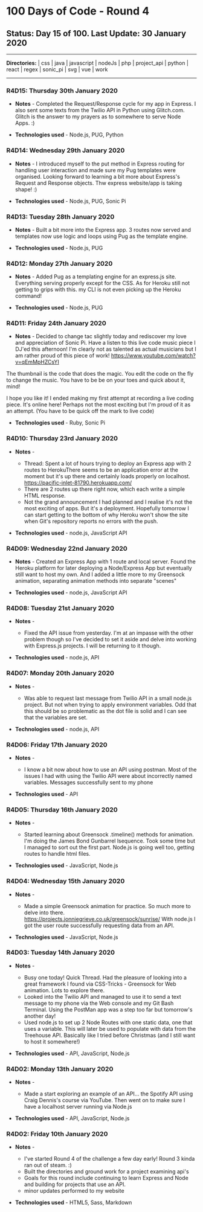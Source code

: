 # 100 Days of Code - Round 4

## **Status:** Day 15 of 100. **Last Update:** 30 January 2020
___
**Directories:** | css | java | javascript | nodeJs | php | project_api | python | react | regex | sonic_pi | svg | vue | work
___


### R4D15:  Thursday 30th January 2020
+ **Notes** -  Completed the Request/Response cycle for my app in Express.  I also sent some texts from the Twilio API in Python using Glitch.com. Glitch is the answer to my prayers as to somewhere to serve Node Apps.  :)


+ **Technologies used** - Node.js, PUG, Python
### R4D14:  Wednesday 29th January 2020
+ **Notes** -  I introduced myself to the put method in Express routing for handling user interaction and made sure my Pug templates were organised. Looking forward to learning a bit more about Express's Request and Response objects. Thw express website/app is taking shape!  :)


+ **Technologies used** - Node.js, PUG, Sonic Pi

### R4D13:  Tuesday 28th January 2020
+ **Notes** - Built a bit more into the Express app. 3 routes now served and templates now use logic and loops using Pug as the template engine. 

+ **Technologies used** - Node.js, PUG

### R4D12:  Monday 27th January 2020
+ **Notes** - Added Pug as a templating engine for an express.js site.  Everything serving properly except for the CSS.  As for Heroku still not getting to grips with this. my CLI is not even picking up the Heroku command! 

+ **Technologies used** - Node.js, PUG

### R4D11:  Friday 24th January 2020
+ **Notes** - Decided to change tac slightly today and rediscover my love and appreciation of Sonic Pi. Have a listen to this live code music piece I DJ'ed this afternoon! I'm clearly not as talented as actual musicians but I am rather proud of this piece of work! https://www.youtube.com/watch?v=qEmMpHZCsYI

The thumbnail is the code that does the magic. You edit the code on the fly to change the music. You have to be be on your toes and quick about it, mind!

I hope you like it! I ended making my first attempt at recording a live coding piece.  It's online here!   Perhaps not the most exciting but I'm proud of it as an attempt. (You have to be quick off the mark to live code)

+ **Technologies used** - Ruby, Sonic Pi


### R4D10:  Thursday 23rd January 2020
+ **Notes** - 
  + Thread:  Spent a lot of hours trying to deploy an Express app with 2 routes to HerokuThere seems to be an application error at the moment but it's up there and certainly loads properly on localhost. https://pacific-inlet-81790.herokuapp.com/
  + There are 2 routes up there right now, which each write a simple HTML response. 
  + Not the grand announcement I had planned and I realise it's not the most exciting of apps. But it's a deployment. Hopefully tomorrow I can start getting to the bottom of why Heroku won't show the site when Git's repository reports no errors with the push.

+ **Technologies used** - node.js, JavaScript API

### R4D09:  Wednesday 22nd January 2020
+ **Notes** - Created an Express App with 1 route and local server. Found the Heroku platform for later deploying a Node/Express App but eventually still want to host my own. And I added a little more to my Greensock animation, separating animation methods into separate "scenes"

+ **Technologies used** - node.js, JavaScript API

### R4D08:  Tuesday 21st January 2020
+ **Notes** -
  + Fixed the API issue from yesterday. I'm at an impasse with the other problem though so I've decided to set it aside and delve into working with Express.js projects.  I will be returning to it though.

+ **Technologies used** - node.js, API

### R4D07:  Monday 20th January 2020
+ **Notes** -
  + Was able to request last message from Twilio API in a small node.js project. But not when trying to apply environment variables. Odd that this should be so problematic as the dot file is solid and I can see that the variables are set.

+ **Technologies used** - node.js, API


### R4D06:  Friday 17th January 2020
+ **Notes** -
  + I know a bit now about how to use an API using postman. Most of the issues I had with using the Twilio API were about incorrectly named variables. Messages successfully sent to my phone

+ **Technologies used** - API

### R4D05:  Thursday 16th January 2020
+ **Notes** -
  + Started learning about Greensock .timeline() methods for animation.  I'm doing the James Bond Gunbarrel lsequence. Took some time but I managed to sort out the first part. Node.js is going well too, getting routes to handle html files.

+ **Technologies used** - JavaScript, Node.js

### R4D04:  Wednesday 15th January 2020
+ **Notes** - 
  + Made a simple Greensock animation for practice. So much more to delve into there. https://projects.jonniegrieve.co.uk/greensock/sunrise/  With node.js I got the user route successfully requesting data from an API.

+ **Technologies used** - JavaScript, Node.js

### R4D03:  Tuesday 14th January 2020
+ **Notes** - 
  + Busy one today! Quick Thread. Had the pleasure of looking into a great framework I found via CSS-Tricks - Greensock for Web animation.  Lots to explore there.
  + Looked into the Twilio API and managed to use it to send a text message to my phone via the Web console and my Git Bash Terminal.  Using the PostMan app was a step too far but tomorrow's another day!
  + Used node.js to set up 2 Node Routes with one static data, one that uses a variable.  This will later be used to populate with data from the Treehouse API.  Basically like I tried before Christmas  (and I still want to host it somewhere!)

+ **Technologies used** - API, JavaScript, Node.js

### R4D02:  Monday 13th January 2020
+ **Notes** - 
  + Made a start exploring an example of an API... the Spotify API using Craig Dennis's course via YouTube.  Then went on to make sure I have a localhost server running via Node.js

+ **Technologies used** - API, JavaScript, Node.js

### R4D02:  Friday 10th January 2020
+ **Notes** - 
  + I've started Round 4 of the challenge a few day early! Round 3 kinda ran out of steam.  :)
  + Built the directories and ground work for a project examining api's
  + Goals for this round include continuing to learn Express and Node and building for projects that use an API.
  + minor updates performed to my website

+ **Technologies used** - HTML5, Sass, Markdown